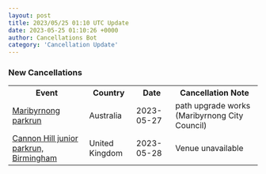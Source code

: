 ```yaml
---
layout: post
title: 2023/05/25 01:10 UTC Update
date: 2023-05-25 01:10:26 +0000
author: Cancellations Bot
category: 'Cancellation Update'
---
```


<h3>New Cancellations</h3>
<div class='hscrollable'>
<table style='width: 100%'>
    <tr>
        <th>Event</th>
        <th>Country</th>
        <th>Date</th>
        <th>Cancellation Note</th>
    </tr>
    <tr>
        <td><a href="https://www.parkrun.com.au/maribyrnong">Maribyrnong parkrun</a></td>
        <td>Australia</td>
        <td>2023-05-27</td>
        <td>path upgrade works (Maribyrnong City Council)</td>
    </tr>
    <tr>
        <td><a href="https://www.parkrun.org.uk/cannonhill-juniors">Cannon Hill junior parkrun, Birmingham</a></td>
        <td>United Kingdom</td>
        <td>2023-05-28</td>
        <td>Venue unavailable</td>
    </tr>
</table>
</div>
